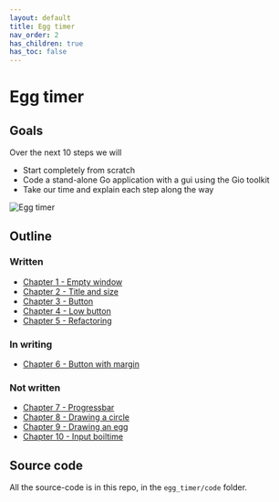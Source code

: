 ```yaml
---
layout: default
title: Egg timer
nav_order: 2
has_children: true
has_toc: false
---
```



# Egg timer

## Goals
Over the next 10 steps we will

 - Start completely from scratch
 - Code a stand-alone Go application with a gui using the Gio toolkit
 - Take our time and explain each step along the way

![Egg timer](egg_timer.gif)

## Outline

### Written
 - [Chapter 1 - Empty window](01_empty_window.md)
 - [Chapter 2 - Title and size](02_title_and_size.md)
 - [Chapter 3 - Button](03_button.md)
 - [Chapter 4 - Low button](04_button_low.md)
 - [Chapter 5 - Refactoring](05_button_low_refactored.md)

### In writing
 - [Chapter 6 - Button with margin](06_button_low_margin.md)

### Not written
 - [Chapter 7 - Progressbar](07_progressbar.md)
 - [Chapter 8 - Drawing a circle](08_egg_as_circle.md)
 - [Chapter 9 - Drawing an egg](09_egg_as_egg.md)
 - [Chapter 10 - Input boiltime](10_input_boitime.md)
 
## Source code
All the source-code is in this repo, in the ```egg_timer/code``` folder.

